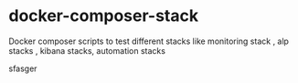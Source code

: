 # docker-composer-stack
Docker composer scripts to test different stacks like monitoring stack , alp stacks , kibana stacks, automation stacks


sfasger

